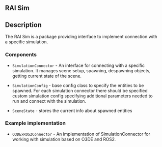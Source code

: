 ## RAI Sim

## Description

The RAI Sim is a package providing interface to implement connection with a specific simulation.

### Components

- `SimulationConnector` - An interface for connecting with a specific simulation. It manages scene setup, spawning, despawning objects, getting current state of the scene.

- `SimulationConfig` - base config class to specify the entities to be spawned. For each simulation connector there should be specified custom simulation config specifying additional parameters needed to run and connect with the simulation.

- `SceneState` - stores the current info about spawned entities

### Example implementation

- `O3DExROS2Connector` - An implementation of SimulationConnector for working with simulation based on O3DE and ROS2.

